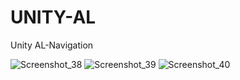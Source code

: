 # UNITY-AL
 Unity AL-Navigation
 
![Screenshot_38](https://user-images.githubusercontent.com/73348407/184134923-a143a691-5e90-4b61-8531-e39e293f2c60.png)
![Screenshot_39](https://user-images.githubusercontent.com/73348407/184134935-befaeee9-ddbd-4270-b2d8-abfd23d814cd.png)
![Screenshot_40](https://user-images.githubusercontent.com/73348407/184134948-8d1abcd0-edfc-430a-bcee-bdc388664256.png)
